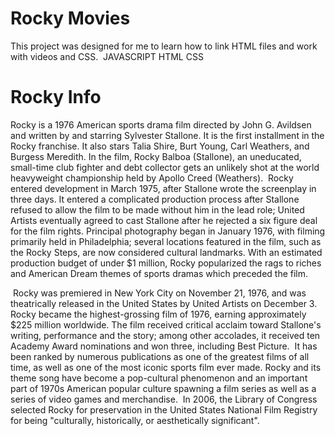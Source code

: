 # Rocky Movies

This project was designed for me to learn how to link HTML files and work with videos and CSS.
<img src="http://ultimateactionmovies.com/wp-content/uploads/2018/12/Rocky-Christmas.jpg" alt="" />
JAVASCRIPT
HTML
CSS

# Rocky Info

Rocky is a 1976 American sports drama film directed by John G. Avildsen and written by and starring Sylvester Stallone. It is the first installment in the Rocky franchise. It also stars Talia Shire, Burt Young, Carl Weathers, and Burgess Meredith. In the film, Rocky Balboa (Stallone), an uneducated, small-time club fighter and debt collector gets an unlikely shot at the world heavyweight championship held by Apollo Creed (Weathers).
<img src="https://t4.ftcdn.net/jpg/03/20/18/45/360_F_320184566_yqJMtaBqpeBACfAJuKmTxBLR0hscxz2l.jpg" alt="" />
Rocky entered development in March 1975, after Stallone wrote the screenplay in three days. It entered a complicated production process after Stallone refused to allow the film to be made without him in the lead role; United Artists eventually agreed to cast Stallone after he rejected a six figure deal for the film rights. Principal photography began in January 1976, with filming primarily held in Philadelphia; several locations featured in the film, such as the Rocky Steps, are now considered cultural landmarks. With an estimated production budget of under $1 million, Rocky popularized the rags to riches and American Dream themes of sports dramas which preceded the film. 

<img src="https://encrypted-tbn0.gstatic.com/images?q=tbn:ANd9GcSYOZrrUAE4DR55vg45CRmsprStCrNI9FkJaw&usqp=CAU" alt="" />
Rocky was premiered in New York City on November 21, 1976, and was theatrically released in the United States by United Artists on December 3. Rocky became the highest-grossing film of 1976, earning approximately $225 million worldwide. The film received critical acclaim toward Stallone's writing, performance and the story; among other accolades, it received ten Academy Award nominations and won three, including Best Picture.
<img src="https://cinemaedebate.files.wordpress.com/2009/08/rocky-balboa2.jpg" alt="" />
It has been ranked by numerous publications as one of the greatest films of all time, as well as one of the most iconic sports film ever made. Rocky and its theme song have become a pop-cultural phenomenon and an important part of 1970s American popular culture spawning a film series as well as a series of video games and merchandise.
<img src="" alt="" />
In 2006, the Library of Congress selected Rocky for preservation in the United States National Film Registry for being "culturally, historically, or aesthetically significant".
